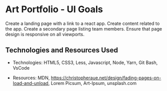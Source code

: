 # Art Portfolio - UI Goals
Create a landing page with a link to a react app. Create content related to the app. Create a secondary page listing team members. Ensure that page design is responsive on all viewports.

## Technologies and Resources Used
* Technologies:
HTML5, CSS3, Less, Javascript, Node, Yarn, Git Bash, VsCode

* Resources:
MDN, https://christopheraue.net/design/fading-pages-on-load-and-unload, Lorem Picsum, Art-Ipsum, unsplash.com